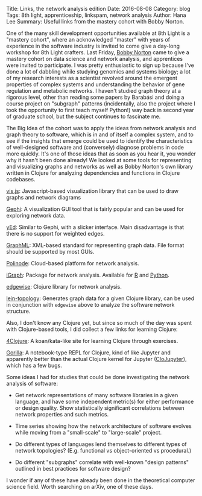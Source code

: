Title: Links, the network analysis edition 
Date: 2016-08-08
Category: blog
Tags: 8th light, apprenticeship, linkspam, network analysis 
Author: Hana Lee
Summary: Useful links from the mastery cohort with Bobby Norton. 

One of the many skill development opportunities available at 8th Light is
a "mastery cohort", where an acknowledged "master" with years of experience in
the software industry is invited to come give a day-long workshop for 8th Light
crafters. Last Friday, [Bobby Norton](http://www.bobbynorton.com) came to give a
mastery cohort on data science and network analysis, and apprentices were
invited to participate. I was pretty enthusiastic to sign up because I've done a
lot of dabbling while studying genomics and systems biology; a lot of my
research interests as a scientist revolved around the emergent properties of
complex systems and understanding the behavior of gene regulation and metabolic
networks. I haven't studied graph theory at a rigorous level, other than reading
some papers by Barab&aacute;si and doing a course project on "subgraph" patterns
(incidentally, also the project where I took the opportunity to first teach
myself Python!) way back in second year of graduate school, but the subject
continues to fascinate me.

The Big Idea of the cohort was to apply the ideas from network analysis and
graph theory to software, which is in and of itself a complex system, and to see
if the insights that emerge could be used to identify the characteristics of
well-designed software and (conversely) diagnose problems in code more quickly.
It's one of those ideas that as soon as you hear it, you wonder why it hasn't
been done already! We looked at some tools for representing and visualizing
graphs and networks as well as Bobby Norton's own library written in Clojure for
analyzing dependencies and functions in Clojure codebases.

[vis.js](http://visjs.org/): Javascript-based visualization library that can be
used to draw graphs and network diagrams

[Gephi](https://gephi.org/features/): A visualization GUI tool that is fairly
popular and can be used for exploring network data.

[yEd](https://www.yworks.com/products/yed): Similar to Gephi, with a slicker
interface. Main disadvantage is that there is no support for weighted edges.

[GraphML](http://graphml.graphdrawing.org/index.html): XML-based standard for
representing graph data. File format should be supported by most GUIs.

[Polinode](https://www.polinode.com/): Cloud-based platform for network
analysis.

[iGraph](http://igraph.org/): Package for network analysis. Available for
[R](http://igraph.org/r/) and [Python](http://igraph.org/python/).

[edgewise](https://github.com/testedminds/edgewise): Clojure library for network
analysis.

[lein-topology](https://github.com/bobbyno/lein-topology): Generates graph data
for a given Clojure library, can be used in conjunction with `edgewise` above to
analyze the software network structure.

Also, I don't know any Clojure yet, but since so much of the day was spent
with Clojure-based tools, I did collect a few links for learning Clojure:

[4Clojure](http://www.4clojure.com/problems): A koan/kata-like site for learning
Clojure through exercises.

[Gorilla](https://github.com/JonyEpsilon/gorilla-repl): A notebook-type REPL for
Clojure, kind of like Jupyter and apparently better than the actual Clojure
kernel for Jupyter ([CloJupyter](https://github.com/roryk/clojupyter)), which
has a few bugs.

Some ideas I had for studies that could be done investigating the network analysis
of software:

* Get network representations of many software libraries in a given language,
  and have some independent metric(s) for either performance or design quality.
  Show statistically significant correlations between network properties and
  such metrics.

* Time series showing how the network architecture of software evolves while
  moving from a "small-scale" to "large-scale" project.

* Do different types of languages lend themselves to different types of network
  topologies? (E.g. functional vs object-oriented vs procedural.)

* Do different "subgraphs" correlate with well-known "design patterns" outlined
  in best practices for software design?

I wonder if any of these have already been done in the theoretical computer
science field. Worth searching on arXiv, one of these days.
